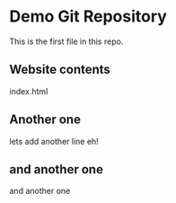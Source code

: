 # Demo Git Repository

This is the first file in this repo.

## Website contents
index.html

## Another one
lets add another line eh!


## and another one
and another one